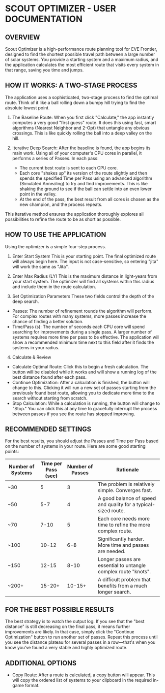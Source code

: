 SCOUT OPTIMIZER - USER DOCUMENTATION
====================================

OVERVIEW
--------
Scout Optimizer is a high-performance route planning tool for EVE Frontier, designed to find the shortest possible travel path between a large number of solar systems. You provide a starting system and a maximum radius, and the application calculates the most efficient route that visits every system in that range, saving you time and jumps.


HOW IT WORKS: A TWO-STAGE PROCESS
---------------------------------
The application uses a sophisticated, two-stage process to find the optimal route. Think of it like a ball rolling down a bumpy hill trying to find the absolute lowest point.

1. The Baseline Route: When you first click "Calculate," the app instantly computes a very good "first guess" route. It does this using fast, smart algorithms (Nearest Neighbor and 2-Opt) that untangle any obvious crossings. This is like quickly rolling the ball into a deep valley on the hill.

2. Iterative Deep Search: After the baseline is found, the app begins its main work. Using all of your computer's CPU cores in parallel, it performs a series of Passes. In each pass:
    * The current best route is sent to each CPU core.
    * Each core "shakes up" its version of the route slightly and then spends the specified Time per Pass using an advanced algorithm (Simulated Annealing) to try and find improvements. This is like shaking the ground to see if the ball can settle into an even lower point in the valley.
    * At the end of the pass, the best result from all cores is chosen as the new champion, and the process repeats.

This iterative method ensures the application thoroughly explores all possibilities to refine the route to be as short as possible.


HOW TO USE THE APPLICATION
--------------------------
Using the optimizer is a simple four-step process.

1. Enter Start System
This is your starting point. The final optimized route will always begin here. The input is not case-sensitive, so entering "jita" will work the same as "Jita".

2. Enter Max Radius (LY)
This is the maximum distance in light-years from your start system. The optimizer will find all systems within this radius and include them in the route calculation.

3. Set Optimization Parameters
These two fields control the depth of the deep search.
* Passes: The number of refinement rounds the algorithm will perform. For complex routes with many systems, more passes increase the chance of finding a better solution.
* Time/Pass (s): The number of seconds each CPU core will spend searching for improvements during a single pass. A larger number of systems requires more time per pass to be effective. The application will show a recommended minimum time next to this field after it finds the systems in your radius.

4. Calculate & Review
* Calculate Optimal Route: Click this to begin a fresh calculation. The button will be disabled while it works and will show a running log of the best distance found after each pass.
* Continue Optimization: After a calculation is finished, the button will change to this. Clicking it will run a new set of passes starting from the previously found best route, allowing you to dedicate more time to the search without starting from scratch.
* Stop Calculation: While a calculation is running, the button will change to "Stop." You can click this at any time to gracefully interrupt the process between passes if you see the route has stopped improving.


RECOMMENDED SETTINGS
--------------------
For the best results, you should adjust the Passes and Time per Pass based on the number of systems in your route. Here are some good starting points:

Number of Systems | Time per Pass (sec) | Number of Passes | Rationale
------------------|---------------------|------------------|--------------------------------------------------------------------
~30               | 5                   | 3                | The problem is relatively simple. Converges fast.
~50               | 5-7                 | 4                | A good balance of speed and quality for a typical-sized route.
~70               | 7-10                | 5                | Each core needs more time to refine the more complex route.
~100              | 10-12               | 6-8              | Significantly harder. More time and passes are needed.
~150              | 12-15               | 8-10             | Longer passes are essential to untangle complex route "knots".
~200+             | 15-20+              | 10-15+           | A difficult problem that benefits from a much longer search.


FOR THE BEST POSSIBLE RESULTS
-----------------------------
The best strategy is to watch the output log. If you see that the "best distance" is still decreasing on the final pass, it means further improvements are likely. In that case, simply click the "Continue Optimization" button to run another set of passes. Repeat this process until you see the distance plateau for several passes in a row—that's when you know you've found a very stable and highly optimized route.


ADDITIONAL OPTIONS
------------------
* Copy Route: After a route is calculated, a copy button will appear. This will copy the ordered list of systems to your clipboard in the required in-game format.
